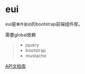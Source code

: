 # eui

eui是`事件驱动`的bootstrap前端组件库。

需要global依赖
> * jquery
> * bootstrap
> * mustache

[API文档库](http://10.8.132.221:8090/display/BASEFRAME01/eui)